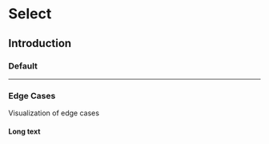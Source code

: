 # Select

## Introduction

### Default

<Playground>
  <template v-slot="slotProps">
    <p-select name="some-name" value="Some value" label="Some label"></p-select>
  </template>
</Playground>

---

### Edge Cases

Visualization of edge cases

#### Long text

<Playground>
  <template v-slot="slotProps">
    <div style="max-width: 320px;">
      <p-select name="some-name" value="Lorem ipsum dolor sit amet, consetetur sadipscing elitr, sed diam nonumy eirmod tempor invidunt ut labore et dolore magna aliquyam erat, sed diam voluptua." label="Lorem ipsum dolor sit amet, consetetur sadipscing elitr, sed diam nonumy eirmod tempor invidunt ut labore et dolore magna aliquyam erat, sed diam voluptua."></p-select>
    </div>
  </template>
</Playground>
